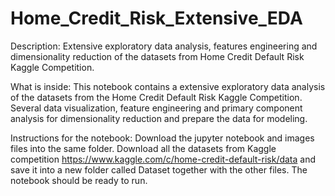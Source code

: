 # Home_Credit_Risk_Extensive_EDA

Description:
Extensive exploratory data analysis, features engineering and dimensionality reduction of the datasets from Home Credit 
Default Risk Kaggle Competition.

What is inside:
This notebook contains a extensive exploratory data analysis of the datasets from the Home Credit Default Risk Kaggle 
Competition. Several data visualization, feature engineering and primary component analysis for dimensionality reduction and 
prepare the data for modeling.

Instructions for the notebook:
Download the jupyter notebook and images files into the same folder. Download all the datasets from Kaggle competition https://www.kaggle.com/c/home-credit-default-risk/data and save it into a new folder called Dataset together with the other files. The notebook should be ready to run.

